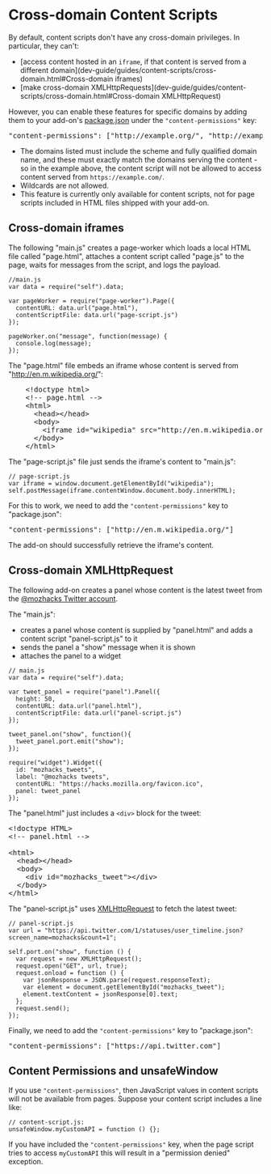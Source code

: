 <!-- This Source Code Form is subject to the terms of the Mozilla Public
   - License, v. 2.0. If a copy of the MPL was not distributed with this
   - file, You can obtain one at http://mozilla.org/MPL/2.0/. -->

# Cross-domain Content Scripts #

By default, content scripts don't have any cross-domain privileges.
In particular, they can't:

* [access content hosted in an `iframe`, if that content is served from a different domain](dev-guide/guides/content-scripts/cross-domain.html#Cross-domain iframes)
* [make cross-domain XMLHttpRequests](dev-guide/guides/content-scripts/cross-domain.html#Cross-domain XMLHttpRequest)

However, you can enable these features for specific domains
by adding them to your add-on's [package.json](dev-guide/package-spec.html)
under the `"content-permissions"` key:

<pre>
"content-permissions": ["http://example.org/", "http://example.com/"]
</pre>

* The domains listed must include the scheme and fully qualified domain name,
and these must exactly match the domains serving the content - so in the
example above, the content script will not be allowed to access content
served from `https://example.com/`.
* Wildcards are not allowed.
* This feature is currently only available for content scripts, not for page
scripts included in HTML files shipped with your add-on.

## Cross-domain iframes ##

The following "main.js" creates a page-worker which loads a local HTML file
called "page.html", attaches a content script called "page.js" to the
page, waits for messages from the script, and logs the payload.

    //main.js
    var data = require("self").data;

    var pageWorker = require("page-worker").Page({
      contentURL: data.url("page.html"),
      contentScriptFile: data.url("page-script.js")
    });

    pageWorker.on("message", function(message) {
      console.log(message);
    });

The "page.html" file embeds an iframe whose content is
served from "http://en.m.wikipedia.org/":

<pre class="brush: html">
    &lt;!doctype html&gt;
    &lt;!-- page.html --&gt;
    &lt;html&gt;
      &lt;head>&lt;/head&gt;
      &lt;body&gt;
        &lt;iframe id="wikipedia" src="http://en.m.wikipedia.org/"&gt;&lt;/iframe&gt;
      &lt;/body&gt;
    &lt;/html&gt;
</pre>

The "page-script.js" file just sends the iframe's content to "main.js":

    // page-script.js
    var iframe = window.document.getElementById("wikipedia");
    self.postMessage(iframe.contentWindow.document.body.innerHTML);

For this to work, we need to add the `"content-permissions"` key to
"package.json":

<pre>
"content-permissions": ["http://en.m.wikipedia.org/"]
</pre>

The add-on should successfully retrieve the iframe's content.

## Cross-domain XMLHttpRequest ##

The following add-on creates a panel whose content is the latest
tweet from the [@mozhacks Twitter account](https://twitter.com/mozhacks).

The "main.js":

* creates a panel whose content is supplied by "panel.html" and
adds a content script "panel-script.js" to it
* sends the panel a "show" message when it is shown
* attaches the panel to a widget

<!-- terminate Markdown list -->

    // main.js
    var data = require("self").data;

    var tweet_panel = require("panel").Panel({
      height: 50,
      contentURL: data.url("panel.html"),
      contentScriptFile: data.url("panel-script.js")
    });

    tweet_panel.on("show", function(){
      tweet_panel.port.emit("show");
    });

    require("widget").Widget({
      id: "mozhacks_tweets",
      label: "@mozhacks tweets",
      contentURL: "https://hacks.mozilla.org/favicon.ico",
      panel: tweet_panel
    });

The "panel.html" just includes a `<div>` block for the tweet:

<pre class="brush: html">
&lt;!doctype HTML&gt;
&lt;!-- panel.html --&gt;

&lt;html&gt;
  &lt;head&gt;&lt;/head&gt;
  &lt;body&gt;
    &lt;div id="mozhacks_tweet">&lt;/div&gt;
  &lt;/body&gt;
&lt;/html&gt;
</pre>

The "panel-script.js" uses [XMLHttpRequest](https://developer.mozilla.org/en-US/docs/DOM/XMLHttpRequest)
to fetch the latest tweet:

    // panel-script.js
    var url = "https://api.twitter.com/1/statuses/user_timeline.json?screen_name=mozhacks&count=1";

    self.port.on("show", function () {
      var request = new XMLHttpRequest();
      request.open("GET", url, true);
      request.onload = function () {
        var jsonResponse = JSON.parse(request.responseText);
        var element = document.getElementById("mozhacks_tweet");
        element.textContent = jsonResponse[0].text;
      };
      request.send();
    });

Finally, we need to add the `"content-permissions"` key to "package.json":

<pre>
"content-permissions": ["https://api.twitter.com"]
</pre>

## Content Permissions and unsafeWindow ##

If you use `"content-permissions"`, then JavaScript values in content
scripts will not be available from pages. Suppose your content script includes
a line like:

    // content-script.js:
    unsafeWindow.myCustomAPI = function () {};

If you have included the `"content-permissions"` key, when the page script
tries to access `myCustomAPI` this will result in a "permission denied"
exception.
